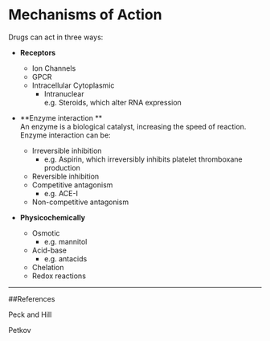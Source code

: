 # Mechanisms of Action

Drugs can act in three ways:

* **Receptors**
  * Ion Channels
  * GPCR
  * Intracellular
    Cytoplasmic
    * Intranuclear  
      e.g. Steroids, which alter RNA expression

            
* **Enzyme interaction  **  
  An enzyme is a biological catalyst, increasing the speed of reaction. Enzyme interaction can be:
  * Irreversible inhibition  
    * e.g. Aspirin, which irreversibly inhibits platelet thromboxane production
  * Reversible inhibition
  * Competitive antagonism  
    * e.g. ACE-I
  * Non-competitive antagonism



* **Physicochemically**
  * Osmotic
    * e.g. mannitol
  * Acid-base
    * e.g. antacids
  * Chelation
  * Redox reactions

---

##References

Peck and Hill

Petkov


